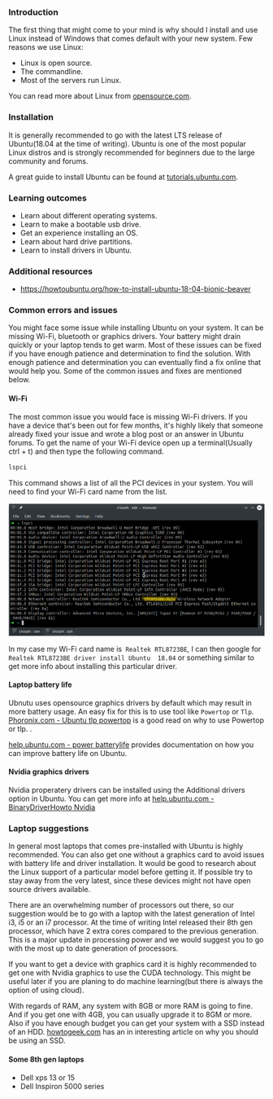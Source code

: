 ### Introduction

The first thing that might come to your mind is why should I install and use Linux instead of Windows that comes default 
with your new system. Few reasons we use Linux:

- Linux is open source.
- The commandline.
- Most of the servers run Linux.

You can read more about Linux from [opensource.com](https://opensource.com/resources/linux).

### Installation

It is generally recommended to go with the latest LTS release of Ubuntu(18.04 at the time of writing). Ubuntu is one of 
the most popular Linux distros and is strongly recommended for beginners due to the large community and forums.

A great guide to install Ubuntu can be found at [tutorials.ubuntu.com](https://tutorials.ubuntu.com/tutorial/tutorial-install-ubuntu-desktop#0).

### Learning outcomes

- Learn about different operating systems.
- Learn to make a bootable usb drive.
- Get an experience installing an OS.
- Learn about hard drive partitions.
- Learn to install drivers in Ubuntu.

### Additional resources

- https://howtoubuntu.org/how-to-install-ubuntu-18-04-bionic-beaver

### Common errors and issues

You might face some issue while installing Ubuntu on your system. It can be missing Wi-Fi, bluetooth or graphics 
drivers. Your battery might drain quickly or your laptop tends to get warm. Most of these issues can be fixed if you 
have enough patience and determination to find the solution. With enough patience and determination you can eventually 
find a fix online that would help you. Some of the common issues and fixes are mentioned below.

#### Wi-Fi
The most common issue you would face is missing Wi-Fi drivers. If you have a device that's been out for few months, 
it's highly likely that someone already fixed your issue and wrote a blog post or an answer in Ubuntu forums. To get 
the name of your Wi-Fi device open up a terminal(Usually ctrl + t) and then type the following command.

```bash
lspci
```

This command shows a list of all the PCI devices in your system. You will need to find your Wi-Fi card name from the 
list.

![lspci](images/wifi.png)

In my case my Wi-Fi card name is` Realtek RTL8723BE`, I can then google for `Realtek RTL8723BE driver install Ubuntu 
18.04` or something similar to get more info about installing this particular driver.

#### Laptop battery life

Ubnutu uses opensource graphics drivers by default which may result in more battery usage. An easy fix for this is to 
use tool like `Powertop` or `Tlp`. 
[Phoronix.com - Ubuntu tlp powertop](https://www.phoronix.com/scan.php?page=article&item=ubuntu2017-tlp-powertop&num=1)
is a good read on why to use Powertop or tlp. 
.
 
[help.ubuntu.com - power batterylife](https://help.ubuntu.com/stable/ubuntu-help/power-batterylife.html.en) provides documentation on how 
you can improve battery life on Ubuntu. 

#### Nvidia graphics drivers

Nvidia properatery drivers can be installed using the Additional drivers option in Ubuntu. You can get more info at 
[help.ubuntu.com - BinaryDriverHowto Nvidia](https://help.ubuntu.com/community/BinaryDriverHowto/Nvidia) 


### Laptop suggestions

In general most laptops that comes pre-installed with Ubuntu is highly recommended. You can also get one without a 
graphics card to avoid issues with battery life and driver installation. It would be good to research about the 
Linux support of a particular model before getting it. If possible try to stay away from the very latest, since 
these devices might not have open source drivers available. 

There are an overwhelming number of processors out there, so our suggestion would be to go with a laptop with the 
latest generation of Intel i3, i5 or an i7 processor. At the time of writing Intel released their 8th gen processor, 
which have 2 extra cores compared to the previous generation. This is a major update in processing power and we would 
suggest you to go with the most up to date generation of processors.

If you want to get a device with graphics card it is highly recommended to get one with Nvidia graphics to use the CUDA 
technology. This might be useful later if you are planing to do machine learning(but there is always the option of 
using cloud). 

With regards of RAM, any system with 8GB or more RAM is going to fine. And if you get one with 4GB, you can usually 
upgrade it to 8GM or more. Also if you have enough budget you can get your system with a SSD instead of an HDD. 
[howtogeek.com](https://www.howtogeek.com/howto/45359/htg-explains-whats-a-solid-state-drive-and-what-do-i-need-to-know) 
has an in interesting article on why you should be using an SSD.

#### Some 8th gen laptops

- Dell xps 13 or 15
- Dell Inspiron 5000 series

